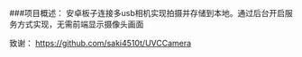 ###项目概述：
安卓板子连接多usb相机实现拍摄并存储到本地。通过后台开启服务方式实现，无需前端显示摄像头画面

致谢：
https://github.com/saki4510t/UVCCamera
